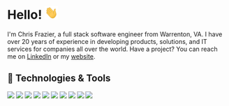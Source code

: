# Hello! <img src="https://raw.githubusercontent.com/chrisfrazier0/chrisfrazier0/main/wave.gif" width="30px" height="30px">

I'm Chris Frazier, a full stack software engineer from Warrenton, VA. I have over 20 years of experience in developing
products, solutions, and IT services for companies all over the world. Have a project? You can reach me on
[LinkedIn][1.1] or my [website][1.0].

## 🔧 Technologies & Tools

![](https://img.shields.io/badge/OS-OS_X-informational?style=flat&logo=apple&logoColor=white&color=335C8B)
![](https://img.shields.io/badge/Shell-ZSH-informational?style=flat&logo=gnu-bash&logoColor=white&color=335C8B)
![](https://img.shields.io/badge/Editor-VSCode-informational?style=flat&logo=visualstudio&logoColor=white&color=335C8B)
![](https://img.shields.io/badge/Code-GoLang-informational?style=flat&logo=go&logoColor=white&color=335C8B)
![](https://img.shields.io/badge/Code-JavaScript-informational?style=flat&logo=javascript&logoColor=white&color=335C8B)
![](https://img.shields.io/badge/Code-TypeScript-informational?style=flat&logo=typescript&logoColor=white&color=335C8B)
![](https://img.shields.io/badge/Tools-Docker-informational?style=flat&logo=docker&logoColor=white&color=335C8B)
![](https://img.shields.io/badge/Tools-Kubernetes-informational?style=flat&logo=kubernetes&logoColor=white&color=335C8B)
![](https://img.shields.io/badge/Cloud-AWS-informational?style=flat&logo=amazonaws&logoColor=white&color=335C8B)
![](https://img.shields.io/badge/Cloud-CloudFlare-informational?style=flat&logo=cloudflare&logoColor=white&color=335C8B)

<!-- social links -->

[1.0]: https://frazier.software
[1.1]: https://linkedin.com/in/chrisfrazier0
